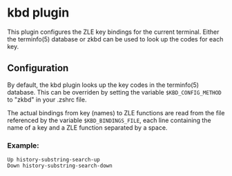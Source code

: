 # kbd plugin

This plugin configures the ZLE key bindings for the current terminal.
Either the terminfo(5) database or zkbd can be used to look up the
codes for each key.

## Configuration

By default, the kbd plugin looks up the key codes
in the terminfo(5) database. This can be overriden by setting the
variable `$KBD_CONFIG_METHOD` to "zkbd" in your .zshrc file.

The actual bindings from key (names) to ZLE functions are read from
the file referenced by the variable `$KBD_BINDINGS_FILE`, each line
containing the name of a key and a ZLE function separated by a
space.

### Example:

	Up history-substring-search-up
	Down history-substring-search-down
